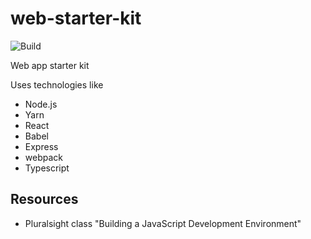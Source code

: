 # web-starter-kit
![Build](https://github.com/josellausas/web-starter-kit/workflows/Build/badge.svg)

Web app starter kit

Uses technologies like
- Node.js
- Yarn
- React
- Babel
- Express
- webpack
- Typescript

## Resources
- Pluralsight class "Building a JavaScript Development Environment"
